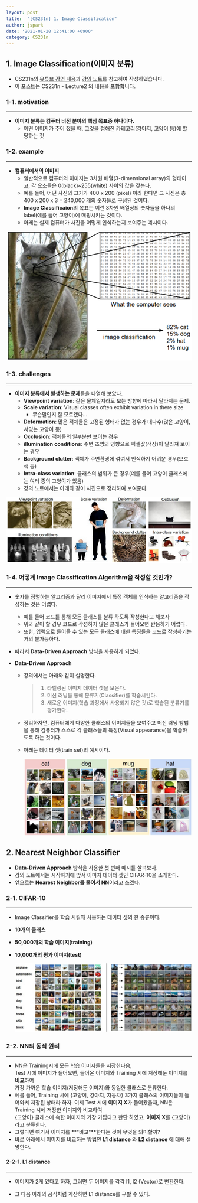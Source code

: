 ```yaml
---
layout: post
title:  "[CS231n] 1. Image Classification"
author: jspark
date: '2021-01-28 12:41:00 +0900'
category: CS231n
---
```




## 1. Image Classification(이미지 분류)

- CS231n의 [유튜브 강의 내용](https://youtu.be/OoUX-nOEjG0)과 [강의 노트](http://cs231n.github.io/classification)를 참고하여 작성하였습니다.
- 이 포스트는 CS231n - Lecture2 의 내용을 포함합니다.



###   1-1. motivation
---

-  **이미지 분류는 컴퓨터 비전 분야의 핵심 목표중 하나이다.**
   - 어떤 이미지가 주어 졌을 때, 그것을 정해진 카테고리(강아지, 고양이 등)에 할당하는 것



###   1-2. example

---

- **컴퓨터에서의 이미지**
  - 일반적으로 컴퓨터의 이미지는 3차원 배열(3-dimensional array)의 형태이고,                                            각 요소들은 0(black)~255(white) 사이의 값을 갖는다.
  - 예를 들어, 어떤 사진의 크기가 400 x 200 (pixel) 이라 한다면 그 사진은 총 400 x 200 x 3 = 240,000 개의 숫자들로 구성된 것이다.
  - **Image Classificaion**의 목표는 이런 3차원 배열상의 숫자들을 하나의 label(예를 들어 고양이)에 매핑시키는 것이다.
  - 아래는 실제 컴퓨터가 사진을 어떻게 인식하는지 보여주는 예시이다.

![cat](/assets/images/cs231n/cat.png)



###   1-3. challenges

---

- **이미지 분류에서 발생하는 문제**들을 나열해 보았다.
  - **Viewpoint variation**: 같은 물체일지라도 보는 방향에 따라서 달라지는 문제.
  - **Scale variation**: Visual classes often exhibit variation in there size
    - 무슨말인지 잘 모르겠다...
  - **Deformation**: 많은 객체들은 고정된 형태가 없는 경우가 대다수(앉은 고양이, 서있는 고양이 등)
  - **Occlusion**:  객체들의 일부분만 보이는 경우
  - **illumination conditions**: 주변 조명의 영향으로 픽셀값(색상)이 달라져 보이는 경우
  - **Background clutter**: 객체가 주변환경에 섞여서 인식하기 어려운 경우(보호색 등)
  - **Intra-class variation**: 클래스의 범위가 큰 경우(예를 들어 고양이 클래스에는 여러 종의 고양이가 있음) 
  - 강의 노트에서는 아래와 같이 사진으로 정리하여 보여준다.

 ![challenges](/assets/images/cs231n/challenges.jpeg)



###   1-4. 어떻게 Image Classification Algorithm을 작성할 것인가?

---

- 숫자를 정렬하는 알고리즘과 달리 이미지에서 특정 객체를 인식하는 알고리즘을 작성하는 것은 어렵다.
  - 예를 들어 코드를 통해 모든 클래스를 분류 하도록 작성한다고 해보자
  - 위와 같이 할 경우 코드로 작성하지 않은 클래스가 들어오면 반응하기 어렵다.
  - 또한, 입력으로 들어올 수 있는 모든 클래스에 대한 특징들을 코드로 작성하기는 거의 불가능하다.

- 따라서 **Data-Driven Approach** 방식을 사용하게 되었다.



- **Data-Driven Approach**

  - 강의에서는 아래와 같이 설명한다.

    >1. 라벨링된 이미지 데이터 셋을 모은다.
    >2. 머신 러닝을 통해 분류기(Classifier)를 학습시킨다.
    >3. 새로운 이미지(학습 과정에서 사용되지 않은 것)로 학습된 분류기를 평가한다.

  - 정리하자면, 컴퓨터에게 다양한 클래스의 이미지들을 보여주고 머신 러닝 방법을 통해 컴퓨터가 스스로 각 클래스들의 특징(Visual appearance)을 학습하도록 하는 것이다.

  - 아래는 데이터 셋(train set)의 예시이다.

    ![trainset](/assets/images/cs231n/trainset.jpg)





## 2. Nearest Neighbor Classifier

- **Data-Driven Approach** 방식을 사용한 첫 번째 예시를 살펴보자.
- 강의 노트에서는 시작하기에 앞서 이미지 데이터 셋인 CIFAR-10을 소개한다.
- 앞으로는 **Nearest Neighbor를 줄여서 NN**이라고 쓰겠다.



###   2-1. CIFAR-10

---

- Image Classifier를 학습 시킬때 사용하는 데이터 셋의 한 종류이다.

- **10개의 클래스**

- **50,000개의 학습 이미지(training)**

- **10,000개의 평가 이미지(test)**

  ![cf10](/assets/images/cs231n/cf10.jpg)



###  2-2. NN의 동작 원리

---

- NN은 Training시에 모든 학습 이미지들을 저장한다음, <br>Test 시에 이미지가 들어오면, 들어온 이미지와 Training 시에 저장해둔 이미지를 **비교**하여<br>가장 가까운 학습 이미지(저장해둔 이미지)와 동일한 클래스로 분류한다.
- 예를 들어, Training 시에 {고양이, 강아지, 자동차} 3가지 클래스의 이미지들이 들어와서 저장된 상태라 하자.  이제 Test 시에 **이미지 X**가 들어왔을때, NN은 Training 시에 저장한 이미지와 비교하여<br> {고양이} 클래스에 속한 이미지와 가장 가깝다고 판단 하였고, **이미지 X**를 {고양이} 라고 분류한다.
- 그렇다면 여기서 이미지를 **"비교"**한다는 것이 무엇을 의미할까?
- 바로 아래에서 이미지를 비교하는 방법인 **L1 distance** 와 **L2 distance** 에 대해 설명한다. 

### 

#### 2-2-1. L1 distance

---

- 이미지가 2개 있다고 하자, 그러면 두 이미지를 각각 I1, I2 (Vector)로 변환한다.

- 그 다음 아래의 공식처럼 계산하면 L1 distance를 구할 수 있다.

  

